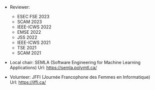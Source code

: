 
* Reviewer:
  - ESEC FSE 2023
  - SCAM 2023
  - IEEE-ICWS 2022
  - EMSE 2022
  - JSS 2022
  - IEEE-ICWS 2021
  - TSE 2021
  - SCAM 2021
  
* Local chair: SEMLA (Software Engineering for Machine Learning Applications)
Url: https://semla.polymtl.ca/

* Volunteer: JFFI (Journée Francophone des Femmes en Informatique)
Url: https://jffi.ca/

